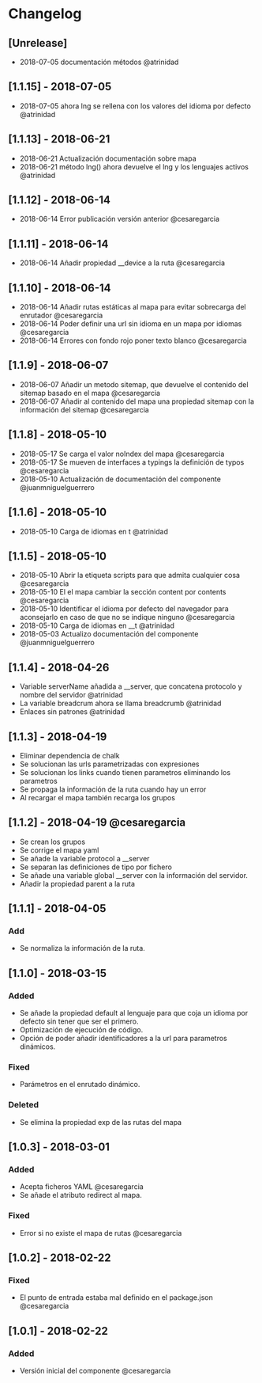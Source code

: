 # Changelog

## [Unrelease]

- 2018-07-05 documentación métodos @atrinidad

## [1.1.15] - 2018-07-05

- 2018-07-05 ahora lng se rellena con los valores del idioma por defecto @atrinidad

## [1.1.13] - 2018-06-21

- 2018-06-21 Actualización documentación sobre mapa
- 2018-06-21 método lng() ahora devuelve el lng y los lenguajes activos @atrinidad

## [1.1.12] - 2018-06-14

- 2018-06-14 Error publicación versión anterior @cesaregarcia

## [1.1.11] - 2018-06-14

- 2018-06-14 Añadir propiedad __device a la ruta @cesaregarcia

## [1.1.10] - 2018-06-14

- 2018-06-14 Añadir rutas estáticas al mapa para evitar sobrecarga del enrutador @cesaregarcia
- 2018-06-14 Poder definir una url sin idioma en un mapa por idiomas @cesaregarcia
- 2018-06-14 Errores con fondo rojo poner texto blanco @cesaregarcia

## [1.1.9] - 2018-06-07

- 2018-06-07 Añadir un metodo sitemap, que devuelve el contenido del sitemap basado en el mapa @cesaregarcia
- 2018-06-07 Añadir al contenido del mapa una propiedad sitemap con la información del sitemap @cesaregarcia

## [1.1.8] - 2018-05-10

- 2018-05-17 Se carga el valor noIndex del mapa @cesaregarcia
- 2018-05-17 Se mueven de interfaces a typings la definición de typos @cesaregarcia
- 2018-05-10 Actualización de documentación del componente @juanmniguelguerrero

## [1.1.6] - 2018-05-10

- 2018-05-10 Carga de idiomas en t @atrinidad

## [1.1.5] - 2018-05-10

- 2018-05-10 Abrir la etiqueta scripts para que admita cualquier cosa @cesaregarcia
- 2018-05-10 El el mapa cambiar la sección content por contents @cesaregarcia
- 2018-05-10 Identificar el idioma por defecto del navegador para aconsejarlo en caso de que no se indique ninguno @cesaregarcia
- 2018-05-10 Carga de idiomas en __t @atrinidad
- 2018-05-03 Actualizo documentación del componente @juanmniguelguerrero

## [1.1.4] - 2018-04-26
- Variable serverName añadida a __server, que concatena protocolo y nombre del servidor @atrinidad
- La variable breadcrum ahora se llama breadcrumb @atrinidad
- Enlaces sin patrones @atrinidad

## [1.1.3] - 2018-04-19
- Eliminar dependencia de chalk
- Se solucionan las urls parametrizadas con expresiones
- Se solucionan los links cuando tienen parametros eliminando los parametros
- Se propaga la información de la ruta cuando hay un error
- Al recargar el mapa también recarga los grupos

## [1.1.2] - 2018-04-19 @cesaregarcia
- Se crean los grupos
- Se corrige el mapa yaml
- Se añade la variable protocol a __server
- Se separan las definiciones de tipo por fichero
- Se añade una variable global __server con la información del servidor.
- Añadir la propiedad parent a la ruta


## [1.1.1] - 2018-04-05
### Add
- Se normaliza la información de la ruta.

## [1.1.0] - 2018-03-15
### Added
- Se añade la propiedad default al lenguaje para que coja un idioma por defecto sin tener que ser el primero.
- Optimización de ejecución de código.
- Opción de poder añadir identificadores a la url para parametros dinámicos.

### Fixed
- Parámetros en el enrutado dinámico.

### Deleted
- Se elimina la propiedad exp de las rutas del mapa

## [1.0.3] - 2018-03-01
### Added
- Acepta ficheros YAML @cesaregarcia
- Se añade el atributo redirect al mapa.

### Fixed
- Error si no existe el mapa de rutas @cesaregarcia

## [1.0.2] - 2018-02-22
### Fixed
- El punto de entrada estaba mal definido en el package.json @cesaregarcia

## [1.0.1] - 2018-02-22
### Added
- Versión inicial del componente @cesaregarcia

